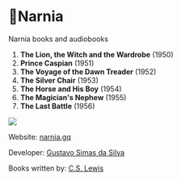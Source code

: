 # 🦁Narnia

Narnia books and audiobooks

1. **The Lion, the Witch and the Wardrobe** (1950)
2. **Prince Caspian** (1951)
3. **The Voyage of the Dawn Treader** (1952)
4. **The Silver Chair** (1953)
5. **The Horse and His Boy** (1954)
6. **The Magician's Nephew** (1955)
7. **The Last Battle** (1956)

![](https://i.imgur.com/lwVNf2u.png)

Website: [narnia.gq](http://narnia.gq)

Developer: [Gustavo Simas da Silva](gsimas.github.io)

Books written by: [C.S. Lewis](https://en.wikipedia.org/wiki/Clive_Staples_Lewis)

